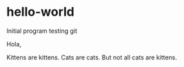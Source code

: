 # hello-world
Initial program testing git

Hola,

Kittens are kittens. Cats are cats. But not all cats are kittens.
